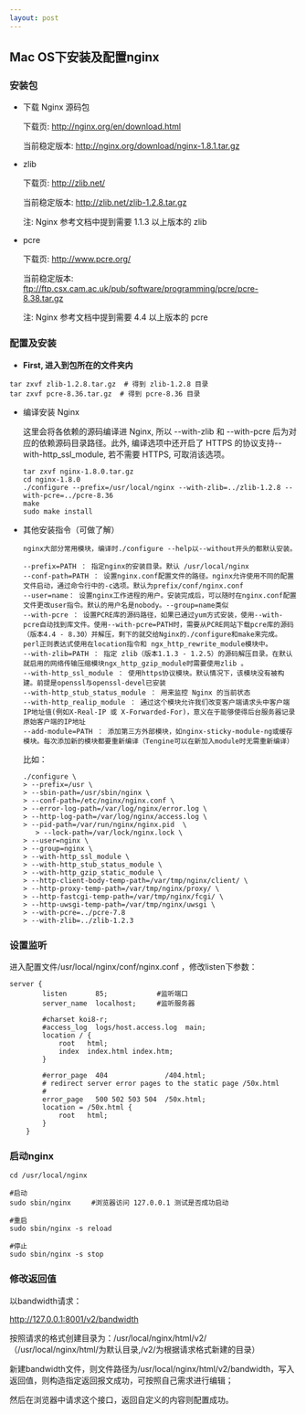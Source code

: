 ```yaml
---
layout: post
---
```


## Mac OS下安装及配置nginx

### 安装包
- 下载 Nginx 源码包

    下载页: http://nginx.org/en/download.html

    当前稳定版本: http://nginx.org/download/nginx-1.8.1.tar.gz



- zlib

    下载页: http://zlib.net/
    
    当前稳定版本: http://zlib.net/zlib-1.2.8.tar.gz

    注: Nginx 参考文档中提到需要 1.1.3 以上版本的 zlib

- pcre

    下载页: http://www.pcre.org/

    当前稳定版本: ftp://ftp.csx.cam.ac.uk/pub/software/programming/pcre/pcre-8.38.tar.gz

    注: Nginx 参考文档中提到需要 4.4 以上版本的 pcre

### 配置及安装

- __First, 进入到包所在的文件夹内__
```
tar zxvf zlib-1.2.8.tar.gz  # 得到 zlib-1.2.8 目录
tar zxvf pcre-8.36.tar.gz  # 得到 pcre-8.36 目录
```
- 编译安装 Nginx

    这里会将各依赖的源码编译进 Nginx, 所以 --with-zlib 和 --with-pcre 后为对应的依赖源码目录路径。此外, 编译选项中还开启了 HTTPS 的协议支持--with-http_ssl_module, 若不需要 HTTPS, 可取消该选项。

    ```
    tar zxvf nginx-1.8.0.tar.gz
    cd nginx-1.8.0
    ./configure --prefix=/usr/local/nginx --with-zlib=../zlib-1.2.8 --with-pcre=../pcre-8.36
    make
    sudo make install
    ```
- 其他安装指令（可做了解）
    ```
    nginx大部分常用模块，编译时./configure --help以--without开头的都默认安装。
    
    --prefix=PATH ： 指定nginx的安装目录。默认 /usr/local/nginx
    --conf-path=PATH ： 设置nginx.conf配置文件的路径。nginx允许使用不同的配置文件启动，通过命令行中的-c选项。默认为prefix/conf/nginx.conf
    --user=name： 设置nginx工作进程的用户。安装完成后，可以随时在nginx.conf配置文件更改user指令。默认的用户名是nobody。--group=name类似
    --with-pcre ： 设置PCRE库的源码路径，如果已通过yum方式安装，使用--with-pcre自动找到库文件。使用--with-pcre=PATH时，需要从PCRE网站下载pcre库的源码（版本4.4 - 8.30）并解压，剩下的就交给Nginx的./configure和make来完成。perl正则表达式使用在location指令和 ngx_http_rewrite_module模块中。
    --with-zlib=PATH ： 指定 zlib（版本1.1.3 - 1.2.5）的源码解压目录。在默认就启用的网络传输压缩模块ngx_http_gzip_module时需要使用zlib 。
    --with-http_ssl_module ： 使用https协议模块。默认情况下，该模块没有被构建。前提是openssl与openssl-devel已安装
    --with-http_stub_status_module ： 用来监控 Nginx 的当前状态
    --with-http_realip_module ： 通过这个模块允许我们改变客户端请求头中客户端IP地址值(例如X-Real-IP 或 X-Forwarded-For)，意义在于能够使得后台服务器记录原始客户端的IP地址
    --add-module=PATH ： 添加第三方外部模块，如nginx-sticky-module-ng或缓存模块。每次添加新的模块都要重新编译（Tengine可以在新加入module时无需重新编译）
    ```
    比如：
    ```
    ./configure \
    > --prefix=/usr \
    > --sbin-path=/usr/sbin/nginx \
    > --conf-path=/etc/nginx/nginx.conf \
    > --error-log-path=/var/log/nginx/error.log \
    > --http-log-path=/var/log/nginx/access.log \
    > --pid-path=/var/run/nginx/nginx.pid  \
       > --lock-path=/var/lock/nginx.lock \   
    > --user=nginx \
    > --group=nginx \
    > --with-http_ssl_module \
    > --with-http_stub_status_module \
    > --with-http_gzip_static_module \
    > --http-client-body-temp-path=/var/tmp/nginx/client/ \
    > --http-proxy-temp-path=/var/tmp/nginx/proxy/ \
    > --http-fastcgi-temp-path=/var/tmp/nginx/fcgi/ \
    > --http-uwsgi-temp-path=/var/tmp/nginx/uwsgi \
    > --with-pcre=../pcre-7.8
    > --with-zlib=../zlib-1.2.3
    ```
    
### 设置监听

进入配置文件/usr/local/nginx/conf/nginx.conf ，修改listen下参数：

```
server {
        listen       85;            #监听端口
        server_name  localhost;     #监听服务器

        #charset koi8-r;
        #access_log  logs/host.access.log  main;
        location / {
            root   html;
            index  index.html index.htm;
        }

        #error_page  404              /404.html;
        # redirect server error pages to the static page /50x.html
        #
        error_page   500 502 503 504  /50x.html;
        location = /50x.html {
            root   html;
        }
    }
```
### 启动nginx

```
cd /usr/local/nginx

#启动
sudo sbin/nginx     #浏览器访问 127.0.0.1 测试是否成功启动

#重启
sudo sbin/nginx -s reload

#停止
sudo sbin/nginx -s stop
```

### 修改返回值

以bandwidth请求：

http://127.0.0.1:8001/v2/bandwidth

按照请求的格式创建目录为：/usr/local/nginx/html/v2/   
（/usr/local/nginx/html/为默认目录,/v2/为根据请求格式新建的目录）

新建bandwidth文件，则文件路径为/usr/local/nginx/html/v2/bandwidth，写入返回值，则构造指定返回报文成功，可按照自己需求进行编辑；

然后在浏览器中请求这个接口，返回自定义的内容则配置成功。
